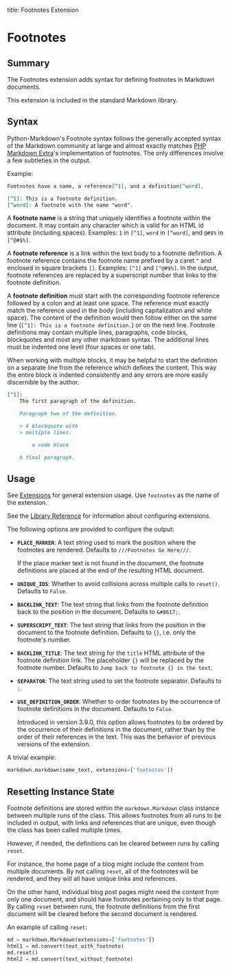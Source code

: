 title: Footnotes Extension

Footnotes
=========

Summary
-------

The Footnotes extension adds syntax for defining footnotes in Markdown
documents.

This extension is included in the standard Markdown library.

Syntax
------

Python-Markdown's Footnote syntax follows the generally accepted syntax of the
Markdown community at large and almost exactly matches [PHP Markdown Extra][]'s
implementation of footnotes. The only differences involve a few subtleties in
the output.

[PHP Markdown Extra]: http://michelf.com/projects/php-markdown/extra/#footnotes

Example:

```md
Footnotes have a name, a reference[^1], and a definition[^word].

[^1]: This is a footnote definition.
[^word]: A footnote with the name "word".
```

A **footnote name** is a string that uniquely identifies a footnote within the
document. It may contain any character which is valid for an HTML id attribute
(including spaces). Examples: `1` in `[^1]`, `word` in `[^word]`,
and `@#$%` in `[^@#$%]`.

A **footnote reference** is a link within the text body to a footnote definition.
A footnote reference contains the footnote name prefixed by a caret `^` and enclosed
in square brackets `[]`. Examples: `[^1]` and `[^@#$%]`. In the output, footnote
references are replaced by a superscript number that links to the footnote definition.

A **footnote definition** must start with the corresponding footnote reference
followed by a colon and at least one space. The reference must exactly match
the reference used in the body (including capitalization and white space).
The content of the definition would then follow either on the same line
(`[^1]: This is a footnote definition.`) or on the next line.
Footnote definitions may contain multiple lines, paragraphs, code blocks,
blockquotes and most any other markdown syntax. The additional lines must be
indented one level (four spaces or one tab).

When working with multiple blocks, it may be helpful to start the definition on a
separate line from the reference which defines the content. This way the entire block
is indented consistently and any errors are more easily discernible by the author.

```md
[^1]:
    The first paragraph of the definition.

    Paragraph two of the definition.

    > A blockquote with
    > multiple lines.

        a code block

    A final paragraph.
```

Usage
-----

See [Extensions](index.md) for general extension usage. Use `footnotes` as the
name of the extension.

See the [Library Reference](../reference.md#extensions) for information about
configuring extensions.

The following options are provided to configure the output:

* **`PLACE_MARKER`**:
    A text string used to mark the position where the footnotes are rendered.
    Defaults to `///Footnotes Go Here///`.

    If the place marker text is not found in the document, the footnote
    definitions are placed at the end of the resulting HTML document.

* **`UNIQUE_IDS`**:
    Whether to avoid collisions across multiple calls to `reset()`. Defaults to
    `False`.

* **`BACKLINK_TEXT`**:
    The text string that links from the footnote definition back to the position
    in the document. Defaults to `&#8617;`.

* **`SUPERSCRIPT_TEXT`**:
    The text string that links from the position in the document to the footnote
    definition. Defaults to `{}`, i.e. only the footnote's number.

* **`BACKLINK_TITLE`**:
    The text string for the `title` HTML attribute of the footnote definition link.
    The placeholder `{}` will be replaced by the footnote number. Defaults to
    `Jump back to footnote {} in the text`.

* **`SEPARATOR`**:
    The text string used to set the footnote separator. Defaults to `:`.

* **`USE_DEFINITION_ORDER`**:
    Whether to order footnotes by the occurrence of footnote definitions
    in the document. Defaults to `False`.

    Introduced in version 3.9.0, this option allows footnotes to be ordered
    by the occurrence of their definitions in the document, rather than by the
    order of their references in the text. This was the behavior of
    previous versions of the extension.

A trivial example:

```python
markdown.markdown(some_text, extensions=['footnotes'])
```

Resetting Instance State
-----

Footnote definitions are stored within the  `markdown.Markdown` class instance between
multiple runs of the class.  This allows footnotes from all runs to be included in
output, with links and references that are unique, even though the class has been
called multiple times.

However, if needed, the definitions can be cleared between runs by calling `reset`.

For instance, the home page of a blog might include the content from multiple documents.
By not calling `reset`, all of the footnotes will be rendered, and they will all have
unique links and references.

On the other hand, individual blog post pages might need the content from only one
document, and should have footnotes pertaining only to that page. By calling `reset`
between runs, the footnote definitions from the first document will be cleared before
the second document is rendered.

An example of calling `reset`:

```python
md = markdown.Markdown(extensions=['footnotes'])
html1 = md.convert(text_with_footnote)
md.reset()
html2 = md.convert(text_without_footnote)
```
